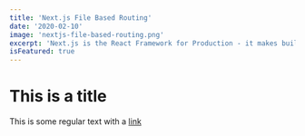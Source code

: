 ```yaml
---
title: 'Next.js File Based Routing'
date: '2020-02-10'
image: 'nextjs-file-based-routing.png'
excerpt: 'Next.js is the React Framework for Production - it makes building fullstack React apps'
isFeatured: true
---
```


# This is a title

This is some regular text with a [link](https://google.com)